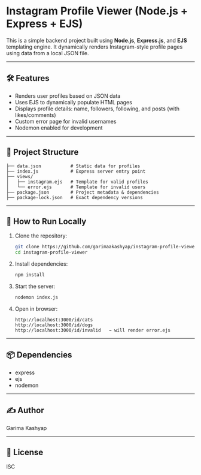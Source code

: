# Instagram Profile Viewer (Node.js + Express + EJS)

This is a simple backend project built using **Node.js**, **Express.js**, and **EJS** templating engine. It dynamically renders Instagram-style profile pages using data from a local JSON file.

---

## 🛠 Features

- Renders user profiles based on JSON data
- Uses EJS to dynamically populate HTML pages
- Displays profile details: name, followers, following, and posts (with likes/comments)
- Custom error page for invalid usernames
- Nodemon enabled for development

---

## 🧩 Project Structure

```
├── data.json           # Static data for profiles
├── index.js            # Express server entry point
├── views/
│   ├── instagram.ejs   # Template for valid profiles
│   └── error.ejs       # Template for invalid users
├── package.json        # Project metadata & dependencies
├── package-lock.json   # Exact dependency versions
```

---

## 🚀 How to Run Locally

1. Clone the repository:

   ```bash
   git clone https://github.com/garimaakashyap/instagram-profile-viewer.git
   cd instagram-profile-viewer
   ```

2. Install dependencies:

   ```bash
   npm install
   ```

3. Start the server:

   ```bash
   nodemon index.js
   ```

4. Open in browser:
   ```
   http://localhost:3000/id/cats
   http://localhost:3000/id/dogs
   http://localhost:3000/id/invalid   → will render error.ejs
   ```

---

## 📦 Dependencies

- express
- ejs
- nodemon

---

## ✍ Author

Garima Kashyap

---

## 📃 License

ISC
